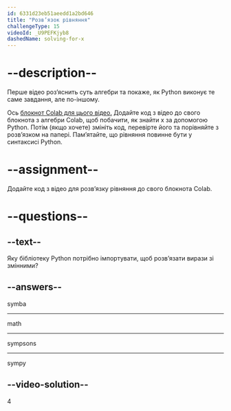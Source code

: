 ```yaml
---
id: 6331d23eb51aeedd1a2bd646
title: "Розв’язок рівняння"
challengeType: 15
videoId: _U9PEFKjyb8
dashedName: solving-for-x
---
```


# --description--

Перше відео роз’яснить суть алгебри та покаже, як Python виконує те саме завдання, але по-іншому.

Ось <a href="https://colab.research.google.com/drive/11Zi77gs1FKoEqfPqYa2HtTENiWZyQAO2?usp=sharing" target="_blank" rel="noopener noreferrer nofollow">блокнот Colab для цього відео.</a> Додайте код з відео до свого блокнота з алгебри Colab, щоб побачити, як знайти х за допомогою Python. Потім (якщо хочете) змініть код, перевірте його та порівняйте з розв’язком на папері. Пам’ятайте, що рівняння повинне бути у синтаксисі Python.

# --assignment--

Додайте код з відео для розв’язку рівняння до свого блокнота Colab.

# --questions--

## --text--

Яку бібліотеку Python потрібно імпортувати, щоб розв’язати вирази зі змінними?

## --answers--

symba

---

math

---

sympsons

---

sympy

## --video-solution--

4
